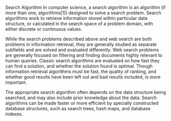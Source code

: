 Search Algorithm In computer science, a search algorithm is an algorithm (if more than one, algorithms[1]) designed to solve a search problem. Search algorithms work to retrieve information stored within particular data structure, or calculated in the search space of a problem domain, with either discrete or continuous values.

While the search problems described above and web search are both problems in information retrieval, they are generally studied as separate subfields and are solved and evaluated differently. Web search problems are generally focused on filtering and finding documents highly relevant to human queries. Classic search algorithms are evaluated on how fast they can find a solution, and whether the solution found is optimal. Though information retrieval algorithms must be fast, the quality of ranking, and whether good results have been left out and bad results included, is more important.

The appropriate search algorithm often depends on the data structure being searched, and may also include prior knowledge about the data. Search algorithms can be made faster or more efficient by specially constructed database structures, such as search trees, hash maps, and database indexes.
